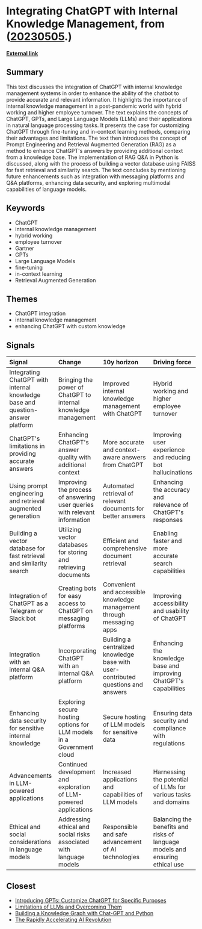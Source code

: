 # __Integrating ChatGPT with Internal Knowledge Management__, from ([20230505](https://kghosh.substack.com/p/20230505).)

__[External link](https://medium.com/singapore-gds/integrating-chatgpt-with-internal-knowledge-base-and-question-answer-platform-36a3283d6334)__



## Summary

This text discusses the integration of ChatGPT with internal knowledge management systems in order to enhance the ability of the chatbot to provide accurate and relevant information. It highlights the importance of internal knowledge management in a post-pandemic world with hybrid working and higher employee turnover. The text explains the concepts of ChatGPT, GPTs, and Large Language Models (LLMs) and their applications in natural language processing tasks. It presents the case for customizing ChatGPT through fine-tuning and in-context learning methods, comparing their advantages and limitations. The text then introduces the concept of Prompt Engineering and Retrieval Augmented Generation (RAG) as a method to enhance ChatGPT's answers by providing additional context from a knowledge base. The implementation of RAG Q&A in Python is discussed, along with the process of building a vector database using FAISS for fast retrieval and similarity search. The text concludes by mentioning future enhancements such as integration with messaging platforms and Q&A platforms, enhancing data security, and exploring multimodal capabilities of language models.

## Keywords

* ChatGPT
* internal knowledge management
* hybrid working
* employee turnover
* Gartner
* GPTs
* Large Language Models
* fine-tuning
* in-context learning
* Retrieval Augmented Generation

## Themes

* ChatGPT integration
* internal knowledge management
* enhancing ChatGPT with custom knowledge

## Signals

| Signal                                                                        | Change                                                                    | 10y horizon                                                                       | Driving force                                                                |
|:------------------------------------------------------------------------------|:--------------------------------------------------------------------------|:----------------------------------------------------------------------------------|:-----------------------------------------------------------------------------|
| Integrating ChatGPT with internal knowledge base and question-answer platform | Bringing the power of ChatGPT to internal knowledge management            | Improved internal knowledge management with ChatGPT                               | Hybrid working and higher employee turnover                                  |
| ChatGPT's limitations in providing accurate answers                           | Enhancing ChatGPT's answer quality with additional context                | More accurate and context-aware answers from ChatGPT                              | Improving user experience and reducing bot hallucinations                    |
| Using prompt engineering and retrieval augmented generation                   | Improving the process of answering user queries with relevant information | Automated retrieval of relevant documents for better answers                      | Enhancing the accuracy and relevance of ChatGPT's responses                  |
| Building a vector database for fast retrieval and similarity search           | Utilizing vector databases for storing and retrieving documents           | Efficient and comprehensive document retrieval                                    | Enabling faster and more accurate search capabilities                        |
| Integration of ChatGPT as a Telegram or Slack bot                             | Creating bots for easy access to ChatGPT on messaging platforms           | Convenient and accessible knowledge management through messaging apps             | Improving accessibility and usability of ChatGPT                             |
| Integration with an internal Q&A platform                                     | Incorporating ChatGPT with an internal Q&A platform                       | Building a centralized knowledge base with user-contributed questions and answers | Enhancing the knowledge base and improving ChatGPT's capabilities            |
| Enhancing data security for sensitive internal knowledge                      | Exploring secure hosting options for LLM models in a Government cloud     | Secure hosting of LLM models for sensitive data                                   | Ensuring data security and compliance with regulations                       |
| Advancements in LLM-powered applications                                      | Continued development and exploration of LLM-powered applications         | Increased applications and capabilities of LLM models                             | Harnessing the potential of LLMs for various tasks and domains               |
| Ethical and social considerations in language models                          | Addressing ethical and social risks associated with language models       | Responsible and safe advancement of AI technologies                               | Balancing the benefits and risks of language models and ensuring ethical use |

## Closest

* [Introducing GPTs: Customize ChatGPT for Specific Purposes](f9b73418962acd66fb1ae29b21d7f943)
* [Limitations of LLMs and Overcoming Them](9fd8c7460fe2d17a54694de66ebd64ca)
* [Building a Knowledge Graph with Chat-GPT and Python](7ff6239e13a43e856fa36887902c5ede)
* [The Rapidly Accelerating AI Revolution](1dea025d0138e53b9f644748f63a15bc)